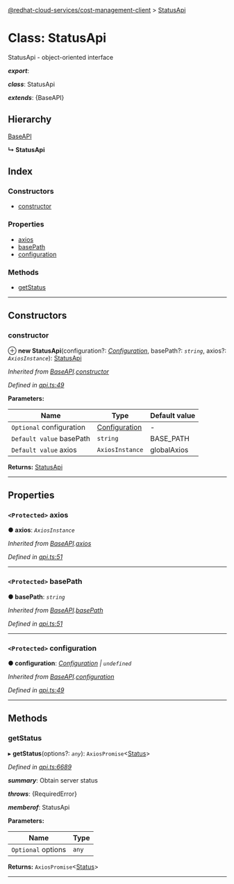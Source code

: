 [@redhat-cloud-services/cost-management-client](../README.md) > [StatusApi](../classes/statusapi.md)

# Class: StatusApi

StatusApi - object-oriented interface

*__export__*: 

*__class__*: StatusApi

*__extends__*: {BaseAPI}

## Hierarchy

 [BaseAPI](baseapi.md)

**↳ StatusApi**

## Index

### Constructors

* [constructor](statusapi.md#constructor)

### Properties

* [axios](statusapi.md#axios)
* [basePath](statusapi.md#basepath)
* [configuration](statusapi.md#configuration)

### Methods

* [getStatus](statusapi.md#getstatus)

---

## Constructors

<a id="constructor"></a>

###  constructor

⊕ **new StatusApi**(configuration?: *[Configuration](configuration.md)*, basePath?: *`string`*, axios?: *`AxiosInstance`*): [StatusApi](statusapi.md)

*Inherited from [BaseAPI](baseapi.md).[constructor](baseapi.md#constructor)*

*Defined in [api.ts:49](https://github.com/RedHatInsights/javascript-clients/blob/master/packages/cost-management/api.ts#L49)*

**Parameters:**

| Name | Type | Default value |
| ------ | ------ | ------ |
| `Optional` configuration | [Configuration](configuration.md) | - |
| `Default value` basePath | `string` |  BASE_PATH |
| `Default value` axios | `AxiosInstance` |  globalAxios |

**Returns:** [StatusApi](statusapi.md)

___

## Properties

<a id="axios"></a>

### `<Protected>` axios

**● axios**: *`AxiosInstance`*

*Inherited from [BaseAPI](baseapi.md).[axios](baseapi.md#axios)*

*Defined in [api.ts:51](https://github.com/RedHatInsights/javascript-clients/blob/master/packages/cost-management/api.ts#L51)*

___
<a id="basepath"></a>

### `<Protected>` basePath

**● basePath**: *`string`*

*Inherited from [BaseAPI](baseapi.md).[basePath](baseapi.md#basepath)*

*Defined in [api.ts:51](https://github.com/RedHatInsights/javascript-clients/blob/master/packages/cost-management/api.ts#L51)*

___
<a id="configuration"></a>

### `<Protected>` configuration

**● configuration**: *[Configuration](configuration.md) \| `undefined`*

*Inherited from [BaseAPI](baseapi.md).[configuration](baseapi.md#configuration)*

*Defined in [api.ts:49](https://github.com/RedHatInsights/javascript-clients/blob/master/packages/cost-management/api.ts#L49)*

___

## Methods

<a id="getstatus"></a>

###  getStatus

▸ **getStatus**(options?: *`any`*): `AxiosPromise`<[Status](../interfaces/status.md)>

*Defined in [api.ts:6689](https://github.com/RedHatInsights/javascript-clients/blob/master/packages/cost-management/api.ts#L6689)*

*__summary__*: Obtain server status

*__throws__*: {RequiredError}

*__memberof__*: StatusApi

**Parameters:**

| Name | Type |
| ------ | ------ |
| `Optional` options | `any` |

**Returns:** `AxiosPromise`<[Status](../interfaces/status.md)>

___

